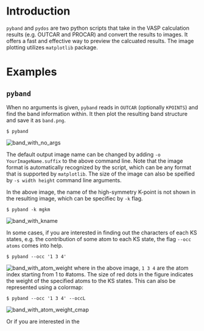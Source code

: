 # Introduction

`pyband` and `pydos` are two python scripts that take in the VASP calculation results (e.g. OUTCAR and PROCAR) and  convert the results to images. It offers a fast and effective way to preview the calcuated results. The image plotting utilizes `matplotlib` package.

# Examples
## `pyband`

When no arguments is given, `pyband` reads in `OUTCAR` (optionally `KPOINTS`) and find the band information within. It then plot the resulting band structure and save it as `band.png`.

```$ pyband```

![band_with_no_args](examples/band_no_args.png)

The default output image name  can be changed by adding `-o YourImageName.suffix` to the above command line.  Note that the image format is automatically recognized by the script, which can be any format that is supported by `matplotlib`. The size of the image can also be speified by `-s width height` command line arguments. 

In the above image, the name of the high-symmetry K-point is not shown in the resulting image, which can be specifiec by `-k` flag.

```$ pyband -k mgkm```

![band_with_kname](examples/band_with_kname.png)

In some cases, if you are interested in finding out the characters of each KS states, e.g. the contribution of some atom to each KS state, the flag `--occ atoms` comes into help.

```$ pyband --occ '1 3 4'```

![band_with_atom_weight](examples/band_with_atoms_weight.png)
where in the above image, `1 3 4` are the atom index starting from 1 to #atoms. The size of red dots in the figure indicates the weight of the specified atoms to the KS states.  This can also be represented using a colormap:

```$ pyband --occ '1 3 4' --occL```

![band_with_atom_weight_cmap](examples/band_with_atoms_weight_cmap.png)

Or if you are interested in the 